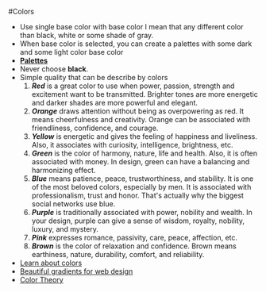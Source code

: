 #Colors

* Use single base color with base color 
   I mean that any different color than black, white or some shade of gray.
* When base color is selected, you can create a palettes with some dark and some
  light color base color
* **[Palettes](https://flatuicolors.com/)**
* Never choose **black**.
* Simple quality that can be describe by colors
    1. **_Red_** is a great color to use when power, passion, strength and excitement want to be transmitted. Brighter tones are more energetic and darker shades are more powerful and elegant.
    2. **_Orange_** draws attention without being as overpowering as red. It means cheerfulness and creativity. Orange can be associated with friendliness, confidence, and courage.
    3. **_Yellow_** is energetic and gives the feeling of happiness and liveliness. Also, it associates with curiosity, intelligence, brightness, etc.
    4. **_Green_** is the color of harmony, nature, life and health. Also, it is often associated with money. In design, green can have a balancing and harmonizing effect.
    5. **_Blue_** means patience, peace, trustworthiness, and stability. It is one of the most beloved colors, especially by men. It is associated with professionalism, trust and honor. That's actually why the biggest social networks use blue.
    6. **_Purple_** is traditionally associated with power, nobility and wealth. In your design, purple can give a sense of wisdom, royalty, nobility, luxury, and mystery.
    7. **_Pink_** expresses romance, passivity, care, peace, affection, etc.
    8. **_Brown_** is the color of relaxation and confidence. Brown means earthiness, nature, durability, comfort, and reliability.   
 * [Learn about colors](https://www.rocket-design.fr/color-template/)
 * [Beautiful gradients for web design](http://uigradients.com/)
 * [Color Theory](https://webdesign.tutsplus.com/articles/an-introduction-to-color-theory-for-web-designers--webdesign-1437)
  
   
   